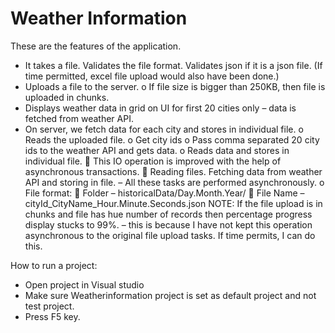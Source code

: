 # Weather Information



These are the features of the application.
-	It takes a file. Validates the file format. Validates json if it is a json file. (If time permitted, excel file upload would also have been done.)
-	Uploads a file to the server.
o	If file size is bigger than 250KB, then file is uploaded in chunks.
-	Displays weather data in grid on UI for first 20 cities only – data is fetched from weather API.
-	On server, we fetch data for each city and stores in individual file.
o	Reads the uploaded file.
o	Get city ids
o	Pass comma separated 20 city ids to the weather API and gets data.
o	Reads data and stores in individual file.
	This IO operation is improved with the help of asynchronous transactions.
	Reading files. Fetching data from weather API and storing in file. – All these tasks are performed asynchronously.
o	File format:
	Folder – historicalData/Day.Month.Year/
	File Name – cityId_CityName_Hour.Minute.Seconds.json
NOTE: If the file upload is in chunks and file has hue number of records then percentage progress display stucks to 99%. – this is because I have not kept this operation asynchronous to the original file upload tasks. If time permits, I can do this. 


How to run a project:
-	Open project in Visual studio
-	Make sure Weatherinformation project is set as default project and not test project.
-	Press F5 key.

